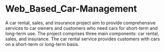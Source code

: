 # Web_Based_Car-Management
A car rental, sales, and insurance project aim to provide comprehensive services to car owners and customers who need cars for short-term and long-term use. The project comprises three main components: car rental, sales, and insurance. The car rental service provides customers with cars on a short-term or long-term basis.

